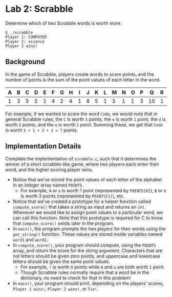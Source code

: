 # Lab 2: Scrabble
Determine which of two Scrabble words is worth more.
```
$ ./scrabble
Player 1: COMPUTER
Player 2: science
Player 1 wins!
```

## Background
In the game of Scrabble, players create words to score points, and the number of points is the sum of the point values of each letter in the word.

A|B|C|D|E|F|G|H|I|J|K|L|M|N|O|P|Q |R|S|T|U|V|W|X|Y|Z
-|-|-|-|-|-|-|-|-|-|-|-|-|-|-|-|--|-|-|-|-|-|-|-|-|-
1|3|3|2|1|4|2|4|1|8|5|1|3|1|1|3|10|1|1|1|1|4|4|8|4|10
For example, if we wanted to score the word ```Code```, we would note that in general Scrabble rules, the ```C``` is worth ```3``` points, the ```o``` is worth ```1``` point, the ```d``` is worth ```2``` points, and the ```e``` is worth ```1``` point. Summing these, we get that ```Code``` is worth
```3 + 1 + 2 + 1 = 7``` points.

## Implementation Details
Complete the implementation of ```scrabble.c```, such that it determines the winner of a short scrabble-like game, where two players each enter their word, and the higher scoring player wins.

* Notice that we’ve stored the point values of each letter of the alphabet in an integer array named ```POINTS```.
  * For example, ```A``` or ```a``` is worth 1 point (represented by ```POINTS[0]```), ```B``` or ```b``` is worth 3 points (represented by ```POINTS[1]```), etc.
* Notice that we’ve created a prototype for a helper function called ```compute_score()``` that takes a string as input and returns an ```int```. Whenever we would like to assign point values to a particular word, we can call this function. Note that this prototype is required for C to know that ```compute_score()``` exists later in the program.
* In ```main()```, the program prompts the two players for their words using the ```get_string()``` function. These values are stored inside variables named ```word1``` and ```word2```.
* In ```compute_score()```, your program should compute, using the ```POINTS``` array, and return the score for the string argument. Characters that are not letters should be given zero points, and uppercase and lowercase letters should be given the same point values.
  * For example, ```!``` is worth ```0``` points while ```A``` and ```a``` are both worth ```1``` point.
  * Though Scrabble rules normally require that a word be in the dictionary, no need to check for that in this problem!
* In ```main()```, your program should print, depending on the players’ scores, ```Player 1 wins!```, ```Player 2 wins!```, or ```Tie!```.
